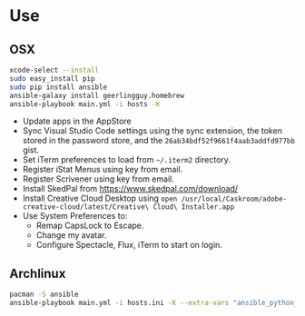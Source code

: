 # Use

## OSX

```bash
xcode-select --install
sudo easy_install pip
sudo pip install ansible
ansible-galaxy install geerlingguy.homebrew
ansible-playbook main.yml -i hosts -K
```

- Update apps in the AppStore
- Sync Visual Studio Code settings using the sync extension, the token stored in the password store, and the `26ab34bdf52f9661f4aab3addfd977bb` gist.
- Set iTerm preferences to load from `~/.iterm2` directory.
- Register iStat Menus using key from email.
- Register Scrivener using key from email.
- Install SkedPal from <https://www.skedpal.com/download/>
- Install Creative Cloud Desktop using `open /usr/local/Caskroom/adobe-creative-cloud/latest/Creative\ Cloud\ Installer.app`
- Use System Preferences to:
  - Remap CapsLock to Escape.
  - Change my avatar.
  - Configure Spectacle, Flux, iTerm to start on login.

## Archlinux

```bash
pacman -S ansible
ansible-playbook main.yml -i hosts.ini -K --extra-vars "ansible_python_interpreter=/usr/bin/python2"
```
